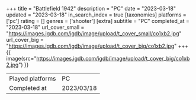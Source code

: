 +++
title = "Battlefield 1942"
description = "PC"
date = "2023-03-18"
updated = "2023-03-18"
in_search_index = true
[taxonomies]
platforms = ['pc']
rating = []
genres = ['shooter']
[extra]
subtitle = "PC"
completed_at = "2023-03-18"
url_cover_small = "https://images.igdb.com/igdb/image/upload/t_cover_small/co1xb2.jpg"
url_cover_big = "https://images.igdb.com/igdb/image/upload/t_cover_big/co1xb2.jpg"
+++
{{ image(src="https://images.igdb.com/igdb/image/upload/t_cover_big/co1xb2.jpg") }}

|              |            |
| ------------ | ---------- |
| Played platforms    | PC |
| Completed at | 2023/03/18 |

